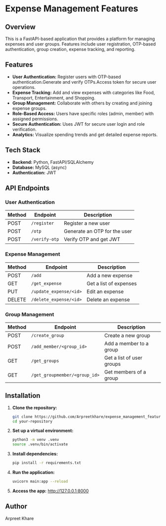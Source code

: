 # Expense Management Features

## Overview
This is a FastAPI-based application that provides a platform for managing expenses and user groups. Features include user registration,
OTP-based authentication, group creation, expense tracking, and reporting.
## Features
- **User Authentication:**  Register users with OTP-based authentication.Generate and verify OTPs.Access token for secure user operations.
- **Expense Tracking:** Add and view expenses with categories like Food, Transport, Entertainment, and Shopping.
- **Group Management:** Collaborate with others by creating and joining expense groups.
- **Role-Based Access:** Users have specific roles (admin, member) with assigned permissions.
- **Secure Authentication:** Uses JWT for secure user login and role verification.
- **Analytics:** Visualize spending trends and get detailed expense reports.

## Tech Stack
- **Backend:** Python, FastAPI/SQLAlchemy
- **Database:** MySQL (async)
- **Authentication:** JWT

## **API Endpoints**

### **User Authentication**
| **Method** | **Endpoint**      | **Description**                 |
|------------|-------------------|---------------------------------|
| POST       | `/register`       | Register a new user             |
| POST       | `/otp`            | Generate an OTP for the user    |
| POST       | `/verify-otp`     | Verify OTP and get JWT          |

### **Expense Management**
| **Method** | **Endpoint**        | **Description**                |
|------------|---------------------|--------------------------------|
| POST       | `/add`              | Add a new expense              |
| GET        | `/get_expense`      | Get a list of expenses         |
| PUT        | `/update_expense/<id>` | Edit an expense               |
| DELETE     | `/delete_expense/<id>` | Delete an expense            |

### **Group Management**
| **Method** | **Endpoint**         | **Description**                |
|------------|----------------------|--------------------------------|
| POST       | `/create_group`      | Create a new group             |
| POST       | `/add_member/<group_id>` | Add a member to a group     |
| GET        | `/get_groups`        | Get a list of user groups      |
| GET        | `/get_groupmember/<group_id>` | Get members of a group |

 

## Installation

1. **Clone the repository:**
   ```bash
   git clone https://github.com/Arpreetkhare/expense_management_features.git
   cd your-repository

2. **Set up a virtual environment:**
     ```bash
     python3 -m venv .venv
     source .venv/bin/activate
   
4. **Install dependencies:**
     ```bash
     pip install -r requirements.txt

5. **Run the application:**
      ```bash
      uvicorn main:app --reload
6. **Access the app:** 
   http://127.0.0.1:8000

## Author 
  Arpreet Khare
 

   
